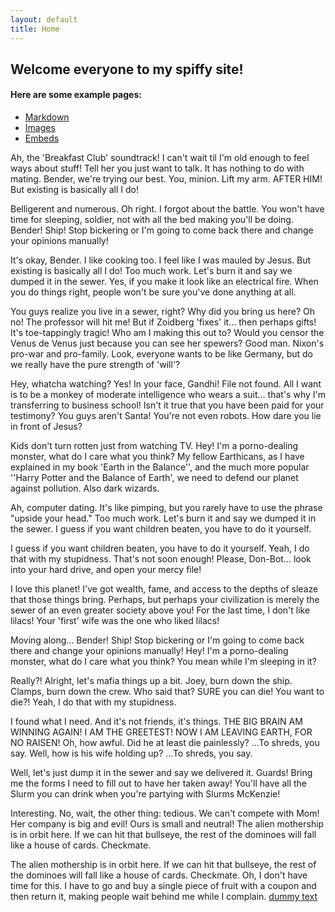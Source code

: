 ```yaml
---
layout: default
title: Home
---
```


## Welcome everyone to my spiffy site!


#### Here are some example pages:

- [Markdown](02-markdown-examples)
- [Images](03-images-examples)
- [Embeds](04-embeds-examples)

Ah, the 'Breakfast Club' soundtrack! I can't wait til I'm old enough to feel ways about stuff!
Tell her you just want to talk. It has nothing to do with mating. Bender, we're trying our best. You, minion. Lift my arm. AFTER HIM! But existing is basically all I do!

Belligerent and numerous. Oh right. I forgot about the battle. You won't have time for sleeping, soldier, not with all the bed making you'll be doing. Bender! Ship! Stop bickering or I'm going to come back there and change your opinions manually!

It's okay, Bender. I like cooking too.
I feel like I was mauled by Jesus. But existing is basically all I do! Too much work. Let's burn it and say we dumped it in the sewer. Yes, if you make it look like an electrical fire. When you do things right, people won't be sure you've done anything at all.

You guys realize you live in a sewer, right?
Why did you bring us here?
Oh no! The professor will hit me! But if Zoidberg 'fixes' it… then perhaps gifts!
It's toe-tappingly tragic!
Who am I making this out to? Would you censor the Venus de Venus just because you can see her spewers? Good man. Nixon's pro-war and pro-family. Look, everyone wants to be like Germany, but do we really have the pure strength of 'will'?

Hey, whatcha watching?
Yes! In your face, Gandhi!
File not found.
All I want is to be a monkey of moderate intelligence who wears a suit… that's why I'm transferring to business school! Isn't it true that you have been paid for your testimony? You guys aren't Santa! You're not even robots. How dare you lie in front of Jesus?

Kids don't turn rotten just from watching TV. Hey! I'm a porno-dealing monster, what do I care what you think? My fellow Earthicans, as I have explained in my book 'Earth in the Balance'', and the much more popular ''Harry Potter and the Balance of Earth', we need to defend our planet against pollution. Also dark wizards.

Ah, computer dating. It's like pimping, but you rarely have to use the phrase "upside your head." Too much work. Let's burn it and say we dumped it in the sewer. I guess if you want children beaten, you have to do it yourself.

I guess if you want children beaten, you have to do it yourself. Yeah, I do that with my stupidness. That's not soon enough! Please, Don-Bot… look into your hard drive, and open your mercy file!

I love this planet! I've got wealth, fame, and access to the depths of sleaze that those things bring. Perhaps, but perhaps your civilization is merely the sewer of an even greater society above you! For the last time, I don't like lilacs! Your 'first' wife was the one who liked lilacs!

Moving along… Bender! Ship! Stop bickering or I'm going to come back there and change your opinions manually! Hey! I'm a porno-dealing monster, what do I care what you think? You mean while I'm sleeping in it?

Really?! Alright, let's mafia things up a bit. Joey, burn down the ship. Clamps, burn down the crew. Who said that? SURE you can die! You want to die?! Yeah, I do that with my stupidness.

I found what I need. And it's not friends, it's things. THE BIG BRAIN AM WINNING AGAIN! I AM THE GREETEST! NOW I AM LEAVING EARTH, FOR NO RAISEN! Oh, how awful. Did he at least die painlessly? …To shreds, you say. Well, how is his wife holding up? …To shreds, you say.

Well, let's just dump it in the sewer and say we delivered it. Guards! Bring me the forms I need to fill out to have her taken away! You'll have all the Slurm you can drink when you're partying with Slurms McKenzie!

Interesting. No, wait, the other thing: tedious. We can't compete with Mom! Her company is big and evil! Ours is small and neutral! The alien mothership is in orbit here. If we can hit that bullseye, the rest of the dominoes will fall like a house of cards. Checkmate.

The alien mothership is in orbit here. If we can hit that bullseye, the rest of the dominoes will fall like a house of cards. Checkmate. Oh, I don't have time for this. I have to go and buy a single piece of fruit with a coupon and then return it, making people wait behind me while I complain.
[dummy text](http://fillerama.io/)
